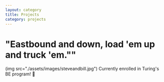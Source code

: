 ```yaml
---
layout: category
title: Projects
category: projects
---
```


# "Eastbound and down, load 'em up and truck 'em.""
(img src="./assets/images/steveandbill.jpg")
Currently enrolled in Turing's BE program! 🤤
